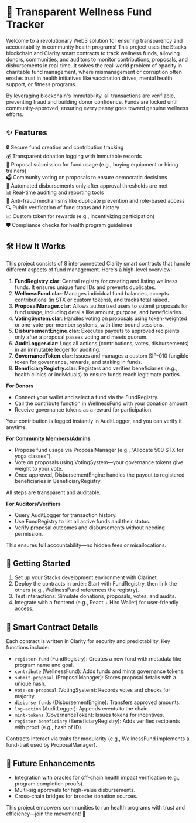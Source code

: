 # 🌿 Transparent Wellness Fund Tracker

Welcome to a revolutionary Web3 solution for ensuring transparency and accountability in community health programs! This project uses the Stacks blockchain and Clarity smart contracts to track wellness funds, allowing donors, communities, and auditors to monitor contributions, proposals, and disbursements in real-time. It solves the real-world problem of opacity in charitable fund management, where mismanagement or corruption often erodes trust in health initiatives like vaccination drives, mental health support, or fitness programs.

By leveraging blockchain's immutability, all transactions are verifiable, preventing fraud and building donor confidence. Funds are locked until community-approved, ensuring every penny goes toward genuine wellness efforts.

## ✨ Features

🔒 Secure fund creation and contribution tracking  
💰 Transparent donation logging with immutable records  
📜 Proposal submission for fund usage (e.g., buying equipment or hiring trainers)  
🗳️ Community voting on proposals to ensure democratic decisions  
💸 Automated disbursements only after approval thresholds are met  
📊 Real-time auditing and reporting tools  
🚫 Anti-fraud mechanisms like duplicate prevention and role-based access  
🔍 Public verification of fund status and history  
📈 Custom token for rewards (e.g., incentivizing participation)  
🛡️ Compliance checks for health program guidelines

## 🛠 How It Works

This project consists of 8 interconnected Clarity smart contracts that handle different aspects of fund management. Here's a high-level overview:

1. **FundRegistry.clar**: Central registry for creating and listing wellness funds. It ensures unique fund IDs and prevents duplicates.
2. **WellnessFund.clar**: Manages individual fund balances, accepts contributions (in STX or custom tokens), and tracks total raised.
3. **ProposalManager.clar**: Allows authorized users to submit proposals for fund usage, including details like amount, purpose, and beneficiaries.
4. **VotingSystem.clar**: Handles voting on proposals using token-weighted or one-vote-per-member systems, with time-bound sessions.
5. **DisbursementEngine.clar**: Executes payouts to approved recipients only after a proposal passes voting and meets quorum.
6. **AuditLogger.clar**: Logs all actions (contributions, votes, disbursements) in an immutable ledger for auditing.
7. **GovernanceToken.clar**: Issues and manages a custom SIP-010 fungible token for governance, rewards, and staking in funds.
8. **BeneficiaryRegistry.clar**: Registers and verifies beneficiaries (e.g., health clinics or individuals) to ensure funds reach legitimate parties.

**For Donors**  
- Connect your wallet and select a fund via the FundRegistry.  
- Call the contribute function in WellnessFund with your donation amount.  
- Receive governance tokens as a reward for participation.  

Your contribution is logged instantly in AuditLogger, and you can verify it anytime.

**For Community Members/Admins**  
- Propose fund usage via ProposalManager (e.g., "Allocate 500 STX for yoga classes").  
- Vote on proposals using VotingSystem—your governance tokens give weight to your vote.  
- Once approved, DisbursementEngine handles the payout to registered beneficiaries in BeneficiaryRegistry.  

All steps are transparent and auditable.

**For Auditors/Verifiers**  
- Query AuditLogger for transaction history.  
- Use FundRegistry to list all active funds and their status.  
- Verify proposal outcomes and disbursements without needing permission.  

This ensures full accountability—no hidden fees or misallocations.

## 🚀 Getting Started

1. Set up your Stacks development environment with Clarinet.  
2. Deploy the contracts in order: Start with FundRegistry, then link the others (e.g., WellnessFund references the registry).  
3. Test interactions: Simulate donations, proposals, votes, and audits.  
4. Integrate with a frontend (e.g., React + Hiro Wallet) for user-friendly access.  

## 📝 Smart Contract Details

Each contract is written in Clarity for security and predictability. Key functions include:  
- `register-fund` (FundRegistry): Creates a new fund with metadata like program name and goal.  
- `contribute` (WellnessFund): Adds funds and mints governance tokens.  
- `submit-proposal` (ProposalManager): Stores proposal details with a unique hash.  
- `vote-on-proposal` (VotingSystem): Records votes and checks for majority.  
- `disburse-funds` (DisbursementEngine): Transfers approved amounts.  
- `log-action` (AuditLogger): Appends events to the chain.  
- `mint-tokens` (GovernanceToken): Issues tokens for incentives.  
- `register-beneficiary` (BeneficiaryRegistry): Adds verified recipients with proof (e.g., hash of ID).  

Contracts interact via traits for modularity (e.g., WellnessFund implements a fund-trait used by ProposalManager).

## 🔮 Future Enhancements

- Integration with oracles for off-chain health impact verification (e.g., program completion proofs).  
- Multi-sig approvals for high-value disbursements.  
- Cross-chain bridges for broader donation sources.  

This project empowers communities to run health programs with trust and efficiency—join the movement! 🚀